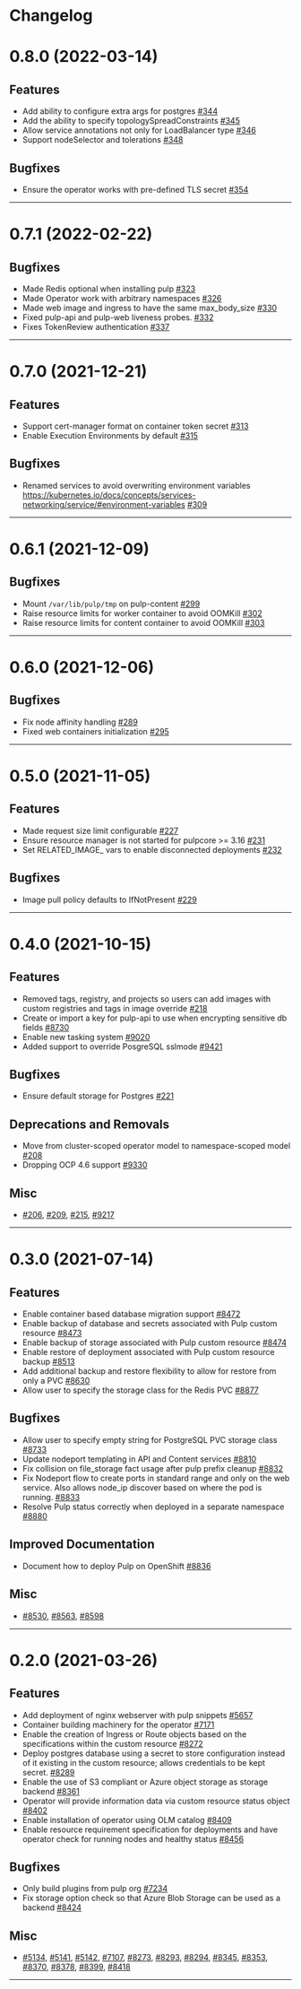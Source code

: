 Changelog
=========

<!---
    You should *NOT* be adding new change log entries to this file, this
    file is managed by towncrier. You *may* edit previous change logs to
    fix problems like typo corrections or such.
    To add a new change log entry, please see
    https://docs.pulpproject.org/contributing/git.html#changelog-update

    WARNING: Don't drop the next directive!
--->

<!-- TOWNCRIER -->

0.8.0 (2022-03-14)
==================


Features
--------

- Add ability to configure extra args for postgres
  [#344](https://github.com/pulp/pulp-operator/issues/344)
- Add the ability to specify topologySpreadConstraints
  [#345](https://github.com/pulp/pulp-operator/issues/345)
- Allow service annotations not only for LoadBalancer type
  [#346](https://github.com/pulp/pulp-operator/issues/346)
- Support nodeSelector and tolerations
  [#348](https://github.com/pulp/pulp-operator/issues/348)


Bugfixes
--------

- Ensure the operator works with pre-defined TLS secret
  [#354](https://github.com/pulp/pulp-operator/issues/354)


----


0.7.1 (2022-02-22)
==================


Bugfixes
--------

- Made Redis optional when installing pulp
  [#323](https://github.com/pulp/pulp-operator/issues/323)
- Made Operator work with arbitrary namespaces
  [#326](https://github.com/pulp/pulp-operator/issues/326)
- Made web image and ingress to have the same max_body_size
  [#330](https://github.com/pulp/pulp-operator/issues/330)
- Fixed pulp-api and pulp-web liveness probes.
  [#332](https://github.com/pulp/pulp-operator/issues/332)
- Fixes TokenReview authentication
  [#337](https://github.com/pulp/pulp-operator/issues/337)


----


0.7.0 (2021-12-21)
==================


Features
--------

- Support cert-manager format on container token secret
  [#313](https://github.com/pulp/pulp-operator/issues/313)
- Enable Execution Environments by default
  [#315](https://github.com/pulp/pulp-operator/issues/315)


Bugfixes
--------

- Renamed services to avoid overwriting environment variables
  https://kubernetes.io/docs/concepts/services-networking/service/#environment-variables
  [#309](https://github.com/pulp/pulp-operator/issues/309)


----


0.6.1 (2021-12-09)
==================


Bugfixes
--------

- Mount `/var/lib/pulp/tmp` on pulp-content
  [#299](https://github.com/pulp/pulp-operator/issues/299)
- Raise resource limits for worker container to avoid OOMKill
  [#302](https://github.com/pulp/pulp-operator/issues/302)
- Raise resource limits for content container to avoid OOMKill
  [#303](https://github.com/pulp/pulp-operator/issues/303)


----


0.6.0 (2021-12-06)
==================


Bugfixes
--------

- Fix node affinity handling
  [#289](https://github.com/pulp/pulp-operator/issues/289)
- Fixed web containers initialization
  [#295](https://github.com/pulp/pulp-operator/issues/295)


----


0.5.0 (2021-11-05)
==================


Features
--------

- Made request size limit configurable
  [#227](https://github.com/pulp/pulp-operator/issues/227)
- Ensure resource manager is not started for pulpcore >= 3.16
  [#231](https://github.com/pulp/pulp-operator/issues/231)
- Set RELATED_IMAGE_ vars to enable disconnected deployments
  [#232](https://github.com/pulp/pulp-operator/issues/232)


Bugfixes
--------

- Image pull policy defaults to IfNotPresent
  [#229](https://github.com/pulp/pulp-operator/issues/229)


----


0.4.0 (2021-10-15)
==================


Features
--------

- Removed tags, registry, and projects so users can add images with custom registries and tags in image override
  [#218](https://github.com/pulp/pulp-operator/issues/218)
- Create or import a key for pulp-api to use when encrypting sensitive db fields
  [#8730](https://pulp.plan.io/issues/8730)
- Enable new tasking system
  [#9020](https://pulp.plan.io/issues/9020)
- Added support to override PosgreSQL sslmode
  [#9421](https://pulp.plan.io/issues/9421)


Bugfixes
--------

- Ensure default storage for Postgres
  [#221](https://github.com/pulp/pulp-operator/issues/221)


Deprecations and Removals
-------------------------

- Move from cluster-scoped operator model to namespace-scoped model
  [#208](https://github.com/pulp/pulp-operator/issues/208)
- Dropping OCP 4.6 support
  [#9330](https://pulp.plan.io/issues/9330)


Misc
----

- [#206](https://github.com/pulp/pulp-operator/issues/206), [#209](https://github.com/pulp/pulp-operator/issues/209), [#215](https://github.com/pulp/pulp-operator/issues/215), [#9217](https://pulp.plan.io/issues/9217)


----


0.3.0 (2021-07-14)
==================


Features
--------

- Enable container based database migration support
  [#8472](https://pulp.plan.io/issues/8472)
- Enable backup of database and secrets associated with Pulp custom resource
  [#8473](https://pulp.plan.io/issues/8473)
- Enable backup of storage associated with Pulp custom resource
  [#8474](https://pulp.plan.io/issues/8474)
- Enable restore of deployment associated with Pulp custom resource backup
  [#8513](https://pulp.plan.io/issues/8513)
- Add additional backup and restore flexibility to allow for restore from only a PVC
  [#8630](https://pulp.plan.io/issues/8630)
- Allow user to specify the storage class for the Redis PVC
  [#8877](https://pulp.plan.io/issues/8877)


Bugfixes
--------

- Allow user to specify empty string for PostgreSQL PVC storage class
  [#8733](https://pulp.plan.io/issues/8733)
- Update nodeport templating in API and Content services
  [#8810](https://pulp.plan.io/issues/8810)
- Fix collision on file_storage fact usage after pulp prefix cleanup
  [#8832](https://pulp.plan.io/issues/8832)
- Fix Nodeport flow to create ports in standard range and only on the web service. Also allows node_ip discover based on where the pod is running.
  [#8833](https://pulp.plan.io/issues/8833)
- Resolve Pulp status correctly when deployed in a separate namespace
  [#8880](https://pulp.plan.io/issues/8880)


Improved Documentation
----------------------

- Document how to deploy Pulp on OpenShift
  [#8836](https://pulp.plan.io/issues/8836)


Misc
----

- [#8530](https://pulp.plan.io/issues/8530), [#8563](https://pulp.plan.io/issues/8563), [#8598](https://pulp.plan.io/issues/8598)


----


0.2.0 (2021-03-26)
==================


Features
--------

- Add deployment of nginx webserver with pulp snippets
  [#5657](https://pulp.plan.io/issues/5657)
- Container building machinery for the operator
  [#7171](https://pulp.plan.io/issues/7171)
- Enable the creation of Ingress or Route objects based on the specifications within the custom resource
  [#8272](https://pulp.plan.io/issues/8272)
- Deploy postgres database using a secret to store configuration instead of it existing in the custom resource; allows credentials to be kept secret.
  [#8289](https://pulp.plan.io/issues/8289)
- Enable the use of S3 compliant or Azure object storage as storage backend
  [#8361](https://pulp.plan.io/issues/8361)
- Operator will provide information data via custom resource status object
  [#8402](https://pulp.plan.io/issues/8402)
- Enable installation of operator using OLM catalog
  [#8409](https://pulp.plan.io/issues/8409)
- Enable resource requirement specification for deployments and have operator check for running nodes and healthy status
  [#8456](https://pulp.plan.io/issues/8456)


Bugfixes
--------

- Only build plugins from pulp org
  [#7234](https://pulp.plan.io/issues/7234)
- Fix storage option check so that Azure Blob Storage can be used as a backend
  [#8424](https://pulp.plan.io/issues/8424)


Misc
----

- [#5134](https://pulp.plan.io/issues/5134), [#5141](https://pulp.plan.io/issues/5141), [#5142](https://pulp.plan.io/issues/5142), [#7107](https://pulp.plan.io/issues/7107), [#8273](https://pulp.plan.io/issues/8273), [#8293](https://pulp.plan.io/issues/8293), [#8294](https://pulp.plan.io/issues/8294), [#8345](https://pulp.plan.io/issues/8345), [#8353](https://pulp.plan.io/issues/8353), [#8370](https://pulp.plan.io/issues/8370), [#8378](https://pulp.plan.io/issues/8378), [#8399](https://pulp.plan.io/issues/8399), [#8418](https://pulp.plan.io/issues/8418)


----
